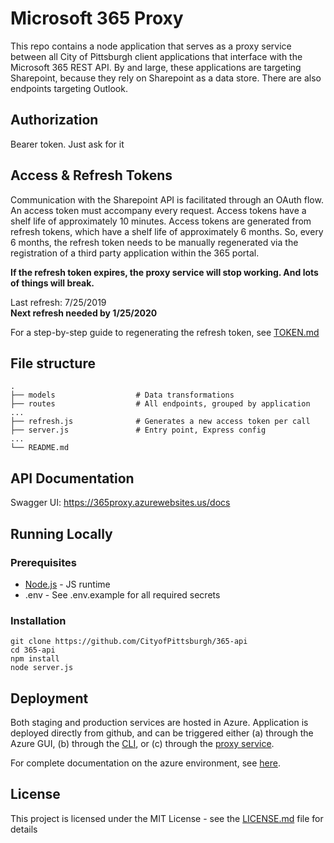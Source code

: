 # Microsoft 365 Proxy

This repo contains a node application that serves as a proxy service between all City of Pittsburgh client applications that interface with the Microsoft 365 REST API.  By and large, these applications are targeting Sharepoint, because they rely on Sharepoint as a data store.  There are also endpoints targeting Outlook.

## Authorization

Bearer token.  Just ask for it

## Access & Refresh Tokens

Communication with the Sharepoint API is facilitated through an OAuth flow.  An access token must accompany every request.  Access tokens have a shelf life of approximately 10 minutes.  Access tokens are generated from refresh tokens, which have a shelf life of approximately 6 months.  So, every 6 months, the refresh token needs to be manually regenerated via the registration of a third party application within the 365 portal.

**If the refresh token expires, the proxy service will stop working.  And lots of things will break.**

Last refresh: 7/25/2019  
**Next refresh needed by 1/25/2020**

For a step-by-step guide to regenerating the refresh token, see [TOKEN.md](TOKEN.md)


## File structure
    .
    ├── models                  # Data transformations
    ├── routes                  # All endpoints, grouped by application
    ...                   
    ├── refresh.js              # Generates a new access token per call
    ├── server.js               # Entry point, Express config
    ...
    └── README.md

## API Documentation

Swagger UI: https://365proxy.azurewebsites.us/docs

## Running Locally

### Prerequisites

* [Node.js](https://nodejs.org) - JS runtime
* .env - See .env.example for all required secrets

### Installation
```
git clone https://github.com/CityofPittsburgh/365-api 
cd 365-api
npm install
node server.js
```

## Deployment

Both staging and production services are hosted in Azure.  Application is deployed directly from github, and can be triggered either (a) through the Azure GUI, (b) through the [CLI](https://docs.microsoft.com/en-us/cli/azure/webapp/deployment/source?view=azure-cli-latest#az-webapp-deployment-source-sync), or (c) through the [proxy service](https://github.com/CityofPittsburgh/azure-proxy).

For complete documentation on the azure environment, see [here](https://github.com/CityofPittsburgh/all-things-azure.git).

## License

This project is licensed under the MIT License - see the [LICENSE.md](LICENSE.md) file for details